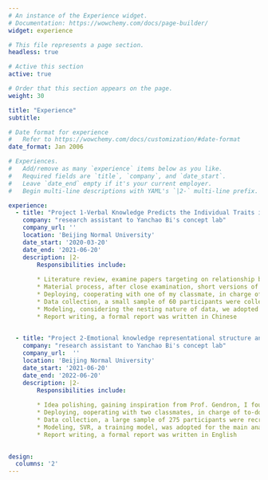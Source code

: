 ```yaml
---
# An instance of the Experience widget.
# Documentation: https://wowchemy.com/docs/page-builder/
widget: experience

# This file represents a page section.
headless: true

# Active this section
active: true

# Order that this section appears on the page.
weight: 30

title: "Experience"
subtitle: 

# Date format for experience
#   Refer to https://wowchemy.com/docs/customization/#date-format
date_format: Jan 2006

# Experiences.
#   Add/remove as many `experience` items below as you like.
#   Required fields are `title`, `company`, and `date_start`.
#   Leave `date_end` empty if it's your current employer.
#   Begin multi-line descriptions with YAML's `|2-` multi-line prefix.

experience:
  - title: "Project 1-Verbal Knowledge Predicts the Individual Traits in Sociality and Morality"
    company: "research assistant to Yanchao Bi's concept lab"
    company_url: ''
    location: 'Beijing Normal University'
    date_start: '2020-03-20'
    date_end: '2021-06-20'
    description: |2-
        Responsibilities include:
        
        * Literature review, examine papers targeting on relationship between language and non-verbal traits
        * Material process, after close examination, short versions of SVO - testing how prosocial one is, and moral dilemma questionnair were taken
        * Deploying, cooperating with one of my classmate, in charge of to-do-items distribution
        * Data collection, a small sample of 60 participants were collected via a face to face guidance
        * Modeling, considering the nesting nature of data, we adopted SVM and RSA for analysis
        * Report writing, a formal report was written in Chinese

      
  - title: "Project 2-Emotional knowledge representational structure and its prediction of emotional well-being"
    company: "research assistant to Yanchao Bi's concept lab"
    company_url:  ''
    location: 'Beijing Normal University'
    date_start: '2021-06-20'
    date_end: '2022-06-20'
    description: |2-
        Responsibilities include:
        
        * Idea polishing, gaining inspiration from Prof. Gendron, I found the relationship between emotional semantic knowledge and well-being intriguing
        * Deploying, ooperating with two classmates, in charge of to-do-items distribution
        * Data collection, a large sample of 275 participants were recruited via online platform
        * Modeling, SVR, a training model, was adopted for the main analysis; we have also applied clustering, logical regression, and PCA to analyze
        * Report writing, a formal report was written in English
       

design:
  columns: '2'
---
```

